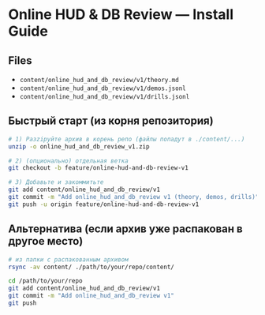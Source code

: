 # Online HUD & DB Review — Install Guide

## Files
- `content/online_hud_and_db_review/v1/theory.md`
- `content/online_hud_and_db_review/v1/demos.jsonl`
- `content/online_hud_and_db_review/v1/drills.jsonl`

## Быстрый старт (из корня репозитория)
```bash
# 1) Разzipуйте архив в корень репо (файлы попадут в ./content/...)
unzip -o online_hud_and_db_review_v1.zip

# 2) (опционально) отдельная ветка
git checkout -b feature/online-hud-and-db-review-v1

# 3) Добавьте и закоммитьте
git add content/online_hud_and_db_review/v1
git commit -m "Add online_hud_and_db_review v1 (theory, demos, drills)"
git push -u origin feature/online-hud-and-db-review-v1
```

## Альтернатива (если архив уже распакован в другое место)
```bash
# из папки с распакованным архивом
rsync -av content/ ./path/to/your/repo/content/

cd /path/to/your/repo
git add content/online_hud_and_db_review/v1
git commit -m "Add online_hud_and_db_review v1"
git push
```
